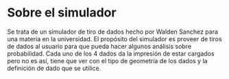 # Sobre el simulador

Se trata de un simulador de tiro de dados hecho por Walden Sanchez para una materia en la universidad.
El propósito del simulador es proveer de tiros de dados al usuario para que pueda hacer algunos análisis sobre probabilidad.
Cada uno de los 4 dados da la impresión de estar cargados pero no es así, tiene que ver con el tipo de geometría de los dados y la definición de dado que se utilice.
